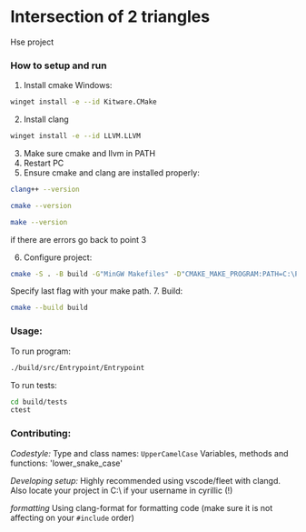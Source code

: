 # Intersection of 2 triangles
Hse project

### How to setup and run
1. Install cmake
Windows:
```bash
winget install -e --id Kitware.CMake
```
2. Install clang
```bash
winget install -e --id LLVM.LLVM
```
3. Make sure cmake and llvm in PATH
4. Restart PC
5. Ensure cmake and clang are installed properly:
```bash
clang++ --version
```
```bash
cmake --version
```
```bash
make --version
```
if there are errors go back to point 3

6. Configure project:
```bash
cmake -S . -B build -G"MinGW Makefiles" -D"CMAKE_MAKE_PROGRAM:PATH=C:\Program Files (x86)\GnuWin32\bin\make"
```
Specify last flag with your make path. 
7. Build:
```bash
cmake --build build
```

### Usage:
To run program:
```bash
./build/src/Entrypoint/Entrypoint
```

To run tests:
```bash
cd build/tests
ctest
```

### Contributing:
*Codestyle:*
Type and class names: `UpperCamelCase`
Variables, methods and functions: 'lower_snake_case'

*Developing setup:*
Highly recommended using vscode/fleet with clangd.
Also locate your project in C:\ if your username in cyrillic (!)

*formatting*
Using clang-format for formatting code (make sure it is not affecting on your `#include` order)
